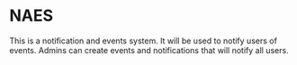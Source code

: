 # NAES

This is a notification and events system. It will be used to notify users of events. Admins can create events and notifications that will notify all users.

